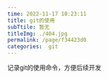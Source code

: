 ```yaml
---
time: 2022-11-17 10:23:11
title: git的使用
subTtile: 暂无
titleImg: ./404.jpg
permalink: /page/f34423d0
categories:  git
---
```

记录git的使用命令，方便后续开发
<!-- more -->